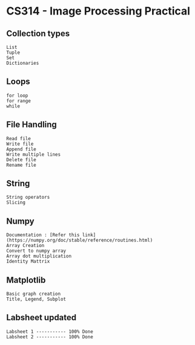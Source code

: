 # CS314 - Image Processing Practical

## Collection types

    List
    Tuple
    Set
    Dictionaries

## Loops

    for loop
    for range
    while

## File Handling

    Read file
    Write file
    Append file
    Write multiple lines
    Delete file
    Rename file

## String

    String operators
    Slicing

## Numpy

    Documentation : [Refer this link](https://numpy.org/doc/stable/reference/routines.html)
    Array Creation
    Convert to numpy array
    Array dot multiplication
    Identity Mattrix

## Matplotlib

    Basic graph creation
    Title, Legend, Subplot

## Labsheet updated

    Labsheet 1 ----------- 100% Done
    Labsheet 2 ----------- 100% Done
